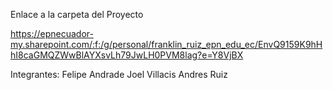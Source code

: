 Enlace a la carpeta del Proyecto

https://epnecuador-my.sharepoint.com/:f:/g/personal/franklin_ruiz_epn_edu_ec/EnvQ9159K9hHhI8caGMQZWwBlAYXsvLh79JwLH0PVM8lag?e=Y8VjBX

Integrantes:
Felipe Andrade
Joel Villacis
Andres Ruiz